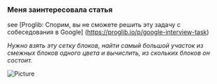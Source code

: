 ### Меня заинтересовала статья
see [Proglib: Спорим, вы не сможете решить эту задачу с собеседования в Google] (https://proglib.io/p/google-interview-task)

*Нужно взять эту сетку блоков, найти самый большой участок из смежных блоков одного цвета и вычислить, из скольких блоков он состоит.*



![Picture](https://media.proglib.io/wp-uploads/2019/06/bfHFxc9XC9hALpkzPjx0ReJezLbhsOwKj5u9.jpg)

